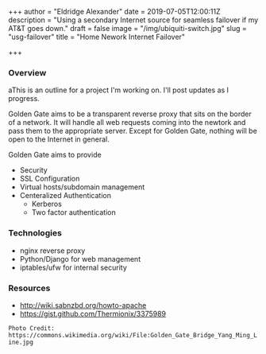 +++
author = "Eldridge Alexander"
date = 2019-07-05T12:00:11Z
description = "Using a secondary Internet source for seamless failover if my AT&T goes down."
draft = false
image = "/img/ubiquiti-switch.jpg"
slug = "usg-failover"
title = "Home Nework Internet Failover"

+++

### Overview

aThis is an outline for a project I'm working on. I'll post updates as I progress.

Golden Gate aims to be a transparent reverse proxy that sits on the border of a network. It will handle all web requests coming into the newtork and pass them to the appropriate server. Except for Golden Gate, nothing will be open to the Internet in general.

Golden Gate aims to provide

* Security
* SSL Configuration
* Virtual hosts/subdomain management
* Centeralized Authentication
	* Kerberos
    * Two factor authentication

### Technologies
* nginx reverse proxy
* Python/Django for web management
* iptables/ufw for internal security


### Resources
* http://wiki.sabnzbd.org/howto-apache
* https://gist.github.com/Thermionix/3375989

`Photo Credit: https://commons.wikimedia.org/wiki/File:Golden_Gate_Bridge_Yang_Ming_Line.jpg`



